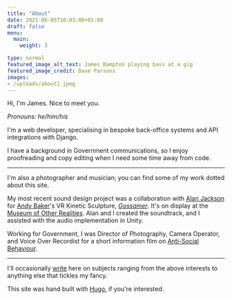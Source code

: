 ```yaml
---
title: "About"
date: 2021-06-05T10:03:00+01:00
draft: false
menu:
  main:
    weight: 3

type: normal
featured_image_alt_text: James Rampton playing bass at a gig
featured_image_credit: Dave Parsons
images:
- /uploads/about1.jpeg
---
```

Hi, I'm James. Nice to meet you.

*Pronouns: he/him/his*

I'm a web developer, specialising in bespoke back-office systems and API integrations with Django.

I have a background in Government communications, so I enjoy proofreading and copy editing when I need some time away from code.

---

I'm also a photographer and musician; you can find some of my work dotted about this site.

My most recent sound design project was a collaboration with [Alan Jackson](https://speakersonstrings.com/wedo.html) for [Andy Baker](https://andybak.net)'s VR Kinetic Sculpture, *[Gossamer](https://andybak.net/gossamer)*. It's on display at the [Museum of Other Realities](https://www.museumor.com/artwork/gossamer). Alan and I created the soundtrack, and I assisted with the audio implementation in Unity.

Working for Government, I was Director of Photography, Camera Operator, and Voice Over Recordist for a short information film on [Anti-Social Behaviour](https://www.youtube.com/watch?v=_0ADc-r4ub0).

---

I'll occasionally [write](/posts) here on subjects ranging from the above interests to anything else that tickles my fancy.

This site was hand built with [Hugo](https://gohugo.io), if you're interested.
